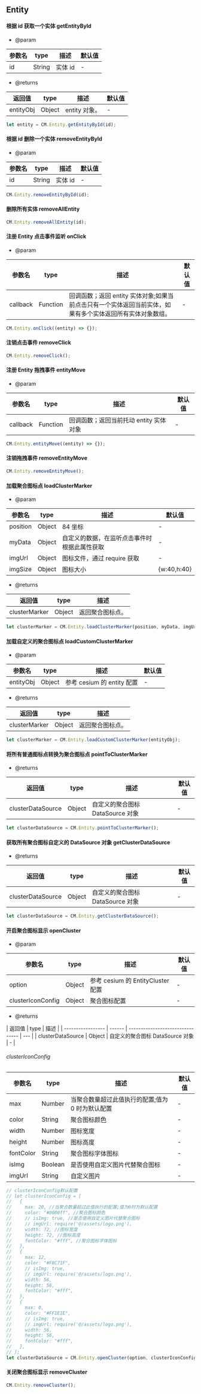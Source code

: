 ## Entity

#### 根据 id 获取一个实体 getEntityById

- @param

| 参数名 | type   | 描述    | 默认值 |
| ------ | ------ | ------- | ------ |
| id     | String | 实体 id | -      |

- @returns

| 返回值    | type   | 描述          | 默认值 |
| --------- | ------ | ------------- | ------ |
| entityObj | Object | entity 对象。 | -      |

```js
let entity = CM.Entity.getEntityById(id);
```

#### 根据 id 删除一个实体 removeEntityById

- @param

| 参数名 | type   | 描述    | 默认值 |
| ------ | ------ | ------- | ------ |
| id     | String | 实体 id | -      |

```js
CM.Entity.removeEntityById(id);
```

#### 删除所有实体 removeAllEntity

```js
CM.Entity.removeAllEntity(id);
```

#### 注册 Entity 点击事件监听 onClick

- @param

| 参数名   | type     | 描述                                                                                                      | 默认值 |
| -------- | -------- | --------------------------------------------------------------------------------------------------------- | ------ |
| callback | Function | 回调函数；返回 entity 实体对象;如果当前点击只有一个实体返回当前实体，如果有多个实体返回所有实体对象数组。 | -      |

```js
CM.Entity.onClick((entity) => {});
```

#### 注销点击事件 removeClick

```js
CM.Entity.removeClick();
```

#### 注册 Entity 拖拽事件 entityMove

- @param

| 参数名   | type     | 描述                                   | 默认值 |
| -------- | -------- | -------------------------------------- | ------ |
| callback | Function | 回调函数；返回当前托动 entity 实体对象 | -      |

```js
CM.Entity.entityMove((entity) => {});
```

#### 注销拖拽事件 removeEntityMove

```js
CM.Entity.removeEntityMove();
```

#### 加载聚合图标点 loadClusterMarker

- @param

| 参数名   | type   | 描述                                         | 默认值      |
| -------- | ------ | -------------------------------------------- | ----------- |
| position | Object | 84 坐标                                      | -           |
| myData   | Object | 自定义的数据，在监听点击事件时根据此属性获取 | -           |
| imgUrl   | Object | 图标文件，通过 require 获取                  | -           |
| imgSize  | Object | 图标大小                                     | {w:40,h:40} |

- @returns

| 返回值        | type   | 描述             |
| ------------- | ------ | ---------------- |
| clusterMarker | Object | 返回聚合图标点。 |

```js
let clusterMarker = CM.Entity.loadClusterMarker(position, myData, imgUrl);
```

#### 加载自定义的聚合图标点 loadCustomClusterMarker

- @param

| 参数名    | type   | 描述                       | 默认值 |
| --------- | ------ | -------------------------- | ------ |
| entityObj | Object | 参考 cesium 的 entity 配置 | -      |

- @returns

| 返回值        | type   | 描述             |
| ------------- | ------ | ---------------- |
| clusterMarker | Object | 返回聚合图标点。 |

```js
let clusterMarker = CM.Entity.loadCustomClusterMarker(entityObj);
```

#### 将所有普通图标点转换为聚合图标点 pointToClusterMarker

- @returns

| 返回值            | type   | 描述                             | 默认值 |
| ----------------- | ------ | -------------------------------- | ------ |
| clusterDataSource | Object | 自定义的聚合图标 DataSource 对象 | -      |

```js
let clusterDataSource = CM.Entity.pointToClusterMarker();
```

#### 获取所有聚合图标自定义的 DataSource 对象 getClusterDataSource

- @returns

| 返回值            | type   | 描述                             | 默认值 |
| ----------------- | ------ | -------------------------------- | ------ |
| clusterDataSource | Object | 自定义的聚合图标 DataSource 对象 | -      |

```js
let clusterDataSource = CM.Entity.getClusterDataSource();
```

#### 开启聚合图标显示 openCluster

- @param

| 参数名            | type   | 描述                              | 默认值 |
| ----------------- | ------ | --------------------------------- | ------ |
| option            | Object | 参考 cesium 的 EntityCluster 配置 | -      |
| clusterIconConfig | Object | 聚合图标配置                      | -      |

- @returns

| 返回值            | type   | 描述                             |
| ----------------- | ------ | -------------------------------- | --- |
| clusterDataSource | Object | 自定义的聚合图标 DataSource 对象 | -   |

###### clusterIconConfig

| 参数名    | type    | 描述                                             | 默认值 |
| --------- | ------- | ------------------------------------------------ | ------ |
| max       | Number  | 当聚合数量超过此值执行的配置;值为 0 时为默认配置 | -      |
| color     | String  | 聚合图标颜色                                     | -      |
| width     | Number  | 图标宽度                                         | -      |
| height    | Number  | 图标高度                                         | -      |
| fontColor | String  | 聚合图标字体图标                                 | -      |
| isImg     | Boolean | 是否使用自定义图片代替聚合图标                   | -      |
| imgUrl    | String  | 自定义图片                                       | -      |

```js
// clusterIconConfig默认配置
// let clusterIconConfig = [
//   {
//     max: 20, //当聚合数量超过此值执行的配置;值为0时为默认配置
//     color: "#0000ff", //聚合图标颜色
//     // isImg: true, //是否使用自定义图片代替聚合图标
//     // imgUrl: require('@/assets/logo.png'),
//     width: 72, //图标宽度
//     height: 72, //图标高度
//     fontColor: "#fff", //聚合图标字体图标
//   },
//   {
//     max: 12,
//     color: "#F8C71F",
//     // isImg: true,
//     // imgUrl: require('@/assets/logo.png'),
//     width: 56,
//     height: 56,
//     fontColor: "#fff",
//   },
//   {
//     max: 0,
//     color: "#FF1E1E",
//     // isImg: true,
//     // imgUrl: require('@/assets/logo.png'),
//     width: 56,
//     height: 56,
//     fontColor: "#fff",
//   },
// ];
let clusterDataSource = CM.Entity.openCluster(option, clusterIconConfig);
```

#### 关闭聚合图标显示 removeCluster

```js
CM.Entity.removeCluster();
```
